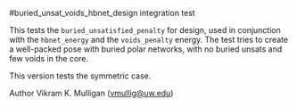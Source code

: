 #buried\_unsat\_voids\_hbnet\_design integration test

This tests the `buried_unsatisfied_penalty` for design, used in conjunction with the `hbnet_energy` and the `voids_penalty`
energy.  The test tries to create a well-packed pose with buried polar networks, with no buried unsats and few voids
in the core.
 
This version tests the symmetric case.

Author Vikram K. Mulligan (vmullig@uw.edu)
